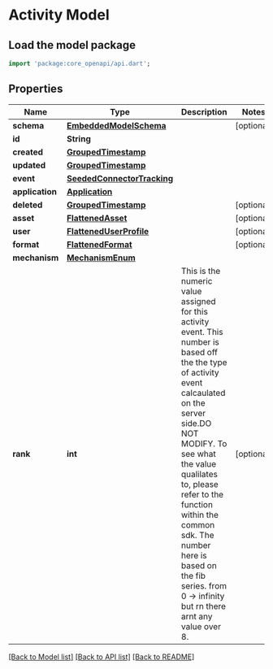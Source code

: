 # Activity Model

## Load the model package
```dart
import 'package:core_openapi/api.dart';
```

## Properties
Name | Type | Description | Notes
------------ | ------------- | ------------- | -------------
**schema** | [**EmbeddedModelSchema**](EmbeddedModelSchema) |  | [optional] 
**id** | **String** |  | 
**created** | [**GroupedTimestamp**](GroupedTimestamp) |  | 
**updated** | [**GroupedTimestamp**](GroupedTimestamp) |  | 
**event** | [**SeededConnectorTracking**](SeededConnectorTracking) |  | 
**application** | [**Application**](Application) |  | 
**deleted** | [**GroupedTimestamp**](GroupedTimestamp) |  | [optional] 
**asset** | [**FlattenedAsset**](FlattenedAsset) |  | [optional] 
**user** | [**FlattenedUserProfile**](FlattenedUserProfile) |  | [optional] 
**format** | [**FlattenedFormat**](FlattenedFormat) |  | [optional] 
**mechanism** | [**MechanismEnum**](MechanismEnum) |  | 
**rank** | **int** | This is the numeric value assigned for this activity event. This number is based off the the type of activity event calcaulated on the server side.DO NOT MODIFY. To see what the value qualilates to, please refer to the function within the common sdk. The number here is based on the fib series. from 0 -> infinity but rn there arnt any value over 8. | [optional] 

[[Back to Model list]](../README#documentation-for-models) [[Back to API list]](../README#documentation-for-api-endpoints) [[Back to README]](../README)


